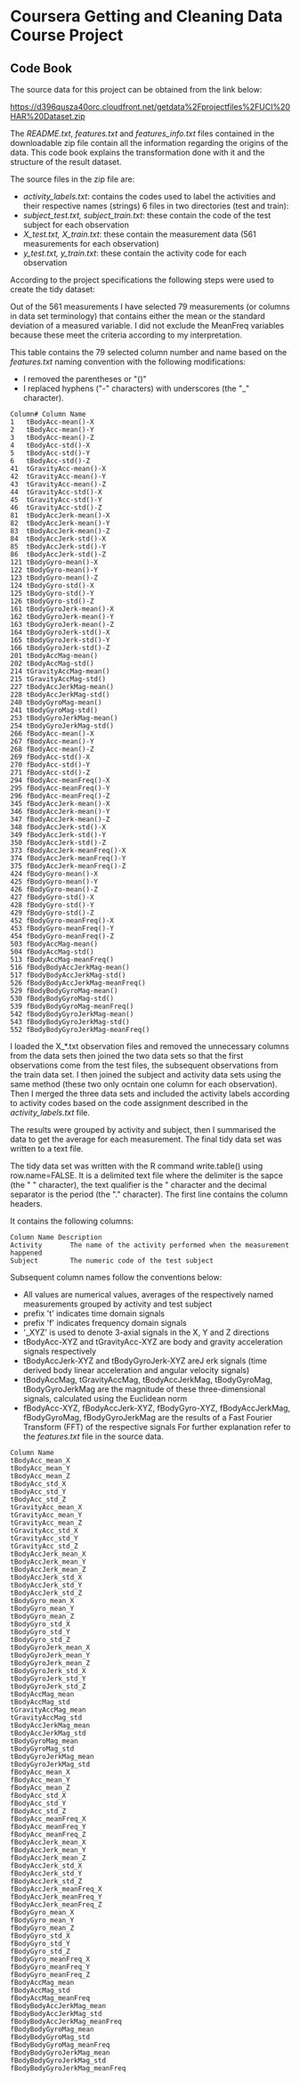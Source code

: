 # Coursera  Getting and Cleaning Data Course Project
## Code Book

The source data for this project can be obtained from the link below:

https://d396qusza40orc.cloudfront.net/getdata%2Fprojectfiles%2FUCI%20HAR%20Dataset.zip

The _README.txt_, _features.txt_ and _features_info.txt_ files contained in the downloadable 
zip file contain all the information regarding the origins of the data. This code book 
explains the transformation done with it and the structure of the result dataset.

The source files in the zip file are:
* _activity_labels.txt_: contains the codes used to label the activities and their respective names (strings)
6 files in two directories (test and train):
* _subject_test.txt, subject_train.txt_: these contain the code of the test subject for each observation 
* _X_test.txt, X_train.txt_: these contain the measurement data (561 measurements for each observation)
* _y_test.txt, y_train.txt_: these contain the activity code for each observation 

According to the project specifications the following steps were used to create the tidy dataset:

Out of the 561 measurements I have selected 79 measurements (or columns in data set terminology)
that contains either the mean or the standard deviation of a measured variable. I did not exclude 
the MeanFreq variables because these meet the criteria according to my interpretation.

This table contains the 79 selected column number and name based on the _features.txt_ naming 
convention with the following modifications:
* I removed the parentheses or "()"
* I replaced hyphens ("-" characters) with underscores (the "_" character). 

```
Column# Column Name
1   tBodyAcc-mean()-X
2   tBodyAcc-mean()-Y
3   tBodyAcc-mean()-Z
4   tBodyAcc-std()-X
5   tBodyAcc-std()-Y
6   tBodyAcc-std()-Z
41  tGravityAcc-mean()-X
42  tGravityAcc-mean()-Y
43  tGravityAcc-mean()-Z
44  tGravityAcc-std()-X
45  tGravityAcc-std()-Y
46  tGravityAcc-std()-Z
81  tBodyAccJerk-mean()-X
82  tBodyAccJerk-mean()-Y
83  tBodyAccJerk-mean()-Z
84  tBodyAccJerk-std()-X
85  tBodyAccJerk-std()-Y
86  tBodyAccJerk-std()-Z
121 tBodyGyro-mean()-X
122 tBodyGyro-mean()-Y
123 tBodyGyro-mean()-Z
124 tBodyGyro-std()-X
125 tBodyGyro-std()-Y
126 tBodyGyro-std()-Z
161 tBodyGyroJerk-mean()-X
162 tBodyGyroJerk-mean()-Y
163 tBodyGyroJerk-mean()-Z
164 tBodyGyroJerk-std()-X
165 tBodyGyroJerk-std()-Y
166 tBodyGyroJerk-std()-Z
201 tBodyAccMag-mean()
202 tBodyAccMag-std()
214 tGravityAccMag-mean()
215 tGravityAccMag-std()
227 tBodyAccJerkMag-mean()
228 tBodyAccJerkMag-std()
240 tBodyGyroMag-mean()
241 tBodyGyroMag-std()
253 tBodyGyroJerkMag-mean()
254 tBodyGyroJerkMag-std()
266 fBodyAcc-mean()-X
267 fBodyAcc-mean()-Y
268 fBodyAcc-mean()-Z
269 fBodyAcc-std()-X
270 fBodyAcc-std()-Y
271 fBodyAcc-std()-Z
294 fBodyAcc-meanFreq()-X
295 fBodyAcc-meanFreq()-Y
296 fBodyAcc-meanFreq()-Z
345 fBodyAccJerk-mean()-X
346 fBodyAccJerk-mean()-Y
347 fBodyAccJerk-mean()-Z
348 fBodyAccJerk-std()-X
349 fBodyAccJerk-std()-Y
350 fBodyAccJerk-std()-Z
373 fBodyAccJerk-meanFreq()-X
374 fBodyAccJerk-meanFreq()-Y
375 fBodyAccJerk-meanFreq()-Z
424 fBodyGyro-mean()-X
425 fBodyGyro-mean()-Y
426 fBodyGyro-mean()-Z
427 fBodyGyro-std()-X
428 fBodyGyro-std()-Y
429 fBodyGyro-std()-Z
452 fBodyGyro-meanFreq()-X
453 fBodyGyro-meanFreq()-Y
454 fBodyGyro-meanFreq()-Z
503 fBodyAccMag-mean()
504 fBodyAccMag-std()
513 fBodyAccMag-meanFreq()
516 fBodyBodyAccJerkMag-mean()
517 fBodyBodyAccJerkMag-std()
526 fBodyBodyAccJerkMag-meanFreq()
529 fBodyBodyGyroMag-mean()
530 fBodyBodyGyroMag-std()
539 fBodyBodyGyroMag-meanFreq()
542 fBodyBodyGyroJerkMag-mean()
543 fBodyBodyGyroJerkMag-std()
552 fBodyBodyGyroJerkMag-meanFreq()
```

I loaded the X_*.txt observation files and removed the unnecessary columns from the data sets then
joined the two data sets so that the first observations come from the test files, the subsequent 
observations from the train data set. I then joined the subject and activity data sets using the 
same method (these two only ocntain one column for each observation). Then I merged the three data 
sets and included the activity labels according to activity codes based on the code assignment 
described in the _activity_labels.txt_ file.

The results were grouped by activity and subject, then I summarised the data to get the average 
for each measurement. The final tidy data set was written to a text file.

The tidy data set was written with the R command  write.table() using row.name=FALSE. It is a delimited 
text file where the delimiter is the sapce (the " " character), the text qualifier is the " character 
and the decimal separator is the period (the "." character). The first line contains the column headers.

It contains the following columns:
```
Column Name	Description
Activity       The name of the activity performed when the measurement happened
Subject        The numeric code of the test subject 
```

Subsequent column names follow the conventions below:
* All values are numerical values, averages of the respectively named measurements grouped by activity and test subject
* prefix 't' indicates time domain signals
* prefix 'f' indicates frequency domain signals
* '_XYZ' is used to denote 3-axial signals in the X, Y and Z directions
* tBodyAcc-XYZ and tGravityAcc-XYZ are body and gravity acceleration signals respectively
* tBodyAccJerk-XYZ and tBodyGyroJerk-XYZ areJ erk signals (time derived body linear acceleration and angular velocity signals)
* tBodyAccMag, tGravityAccMag, tBodyAccJerkMag, tBodyGyroMag, tBodyGyroJerkMag are the magnitude of these three-dimensional signals, calculated using the Euclidean norm
* fBodyAcc-XYZ, fBodyAccJerk-XYZ, fBodyGyro-XYZ, fBodyAccJerkMag, fBodyGyroMag, fBodyGyroJerkMag are the results of a Fast Fourier Transform (FFT) of the respective signals
For further explanation refer to the _features.txt_ file in the source data.

```
Column Name	
tBodyAcc_mean_X	 
tBodyAcc_mean_Y	 
tBodyAcc_mean_Z	 
tBodyAcc_std_X	 
tBodyAcc_std_Y	 
tBodyAcc_std_Z	 
tGravityAcc_mean_X	 
tGravityAcc_mean_Y	 
tGravityAcc_mean_Z	 
tGravityAcc_std_X	 
tGravityAcc_std_Y	 
tGravityAcc_std_Z	 
tBodyAccJerk_mean_X	 
tBodyAccJerk_mean_Y	 
tBodyAccJerk_mean_Z	 
tBodyAccJerk_std_X	 
tBodyAccJerk_std_Y	 
tBodyAccJerk_std_Z	 
tBodyGyro_mean_X	 
tBodyGyro_mean_Y	 
tBodyGyro_mean_Z	 
tBodyGyro_std_X	 
tBodyGyro_std_Y	 
tBodyGyro_std_Z	 
tBodyGyroJerk_mean_X	 
tBodyGyroJerk_mean_Y	 
tBodyGyroJerk_mean_Z	 
tBodyGyroJerk_std_X	 
tBodyGyroJerk_std_Y	 
tBodyGyroJerk_std_Z	 
tBodyAccMag_mean	 
tBodyAccMag_std	 
tGravityAccMag_mean	 
tGravityAccMag_std	 
tBodyAccJerkMag_mean	 
tBodyAccJerkMag_std	 
tBodyGyroMag_mean	 
tBodyGyroMag_std	 
tBodyGyroJerkMag_mean	 
tBodyGyroJerkMag_std	 
fBodyAcc_mean_X	 
fBodyAcc_mean_Y	 
fBodyAcc_mean_Z	 
fBodyAcc_std_X	 
fBodyAcc_std_Y	 
fBodyAcc_std_Z	 
fBodyAcc_meanFreq_X	 
fBodyAcc_meanFreq_Y	 
fBodyAcc_meanFreq_Z	 
fBodyAccJerk_mean_X	 
fBodyAccJerk_mean_Y	 
fBodyAccJerk_mean_Z	 
fBodyAccJerk_std_X	 
fBodyAccJerk_std_Y	 
fBodyAccJerk_std_Z	 
fBodyAccJerk_meanFreq_X	 
fBodyAccJerk_meanFreq_Y	 
fBodyAccJerk_meanFreq_Z	 
fBodyGyro_mean_X	 
fBodyGyro_mean_Y	 
fBodyGyro_mean_Z	 
fBodyGyro_std_X	 
fBodyGyro_std_Y	 
fBodyGyro_std_Z	 
fBodyGyro_meanFreq_X	 
fBodyGyro_meanFreq_Y	 
fBodyGyro_meanFreq_Z	 
fBodyAccMag_mean	 
fBodyAccMag_std	 
fBodyAccMag_meanFreq	 
fBodyBodyAccJerkMag_mean	 
fBodyBodyAccJerkMag_std	 
fBodyBodyAccJerkMag_meanFreq	 
fBodyBodyGyroMag_mean	 
fBodyBodyGyroMag_std	 
fBodyBodyGyroMag_meanFreq	 
fBodyBodyGyroJerkMag_mean	 
fBodyBodyGyroJerkMag_std	 
fBodyBodyGyroJerkMag_meanFreq	 
```
